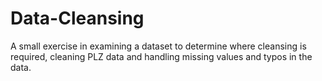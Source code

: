 # Data-Cleansing
A small exercise in examining a dataset to determine where cleansing is required, cleaning PLZ data and handling missing values and typos in the data.
